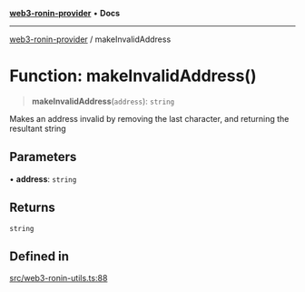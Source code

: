 [**web3-ronin-provider**](../README.md) • **Docs**

***

[web3-ronin-provider](../globals.md) / makeInvalidAddress

# Function: makeInvalidAddress()

> **makeInvalidAddress**(`address`): `string`

Makes an address invalid by removing the last character, and returning the resultant string

## Parameters

• **address**: `string`

## Returns

`string`

## Defined in

[src/web3-ronin-utils.ts:88](https://github.com/chuacw/web3-ronin-provider/blob/dab3da736520006c9aeb4dab1fb5f7a56228c341/src/web3-ronin-utils.ts#L88)
